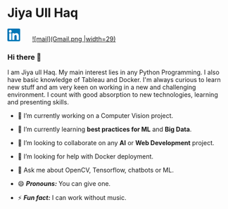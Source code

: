 # Jiya Ull Haq

[![linkedin](linkedin.png)](https://www.linkedin.com/in/jiya-ull-haq-ab25111a0/)&nbsp;&nbsp;&nbsp;&nbsp;&nbsp;&nbsp;&nbsp;[![mail](Gmail.png |width=29)](mailto:shaik.jiyaullhaq@gmail.com)

### Hi there 👋

I am Jiya ull Haq. My main interest lies in any Python Programming. I also have basic knowledge of Tableau and Docker. I'm always curious to learn new stuff and am very keen on working in a new and challenging environment. I count with good absorption to new technologies, learning and presenting skills.



- 🔭 I’m currently working on a Computer Vision project.

- 🌱 I’m currently learning **best practices for ML** and **Big Data**.

- 👯 I’m looking to collaborate on any **AI** or **Web Development** project.

- 🤔 I’m looking for help with Docker deployment.

- 💬 Ask me about OpenCV, Tensorflow, chatbots or ML.

- 😄 ***Pronouns:*** You can give one.

- ⚡ ***Fun fact:*** I can work without music. 


